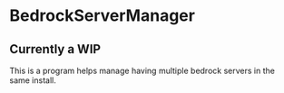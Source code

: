 # BedrockServerManager

## Currently a WIP

This is a program helps manage having multiple bedrock servers in the same install.
